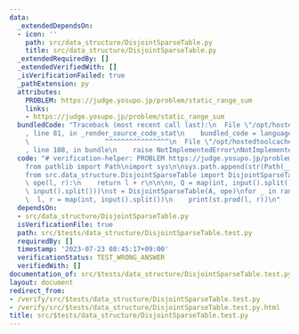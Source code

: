 ```yaml
---
data:
  _extendedDependsOn:
  - icon: ''
    path: src/data_structure/DisjointSparseTable.py
    title: src/data_structure/DisjointSparseTable.py
  _extendedRequiredBy: []
  _extendedVerifiedWith: []
  _isVerificationFailed: true
  _pathExtension: py
  attributes:
    PROBLEM: https://judge.yosupo.jp/problem/static_range_sum
    links:
    - https://judge.yosupo.jp/problem/static_range_sum
  bundledCode: "Traceback (most recent call last):\n  File \"/opt/hostedtoolcache/Python/3.11.4/x64/lib/python3.11/site-packages/onlinejudge_verify/documentation/build.py\"\
    , line 81, in _render_source_code_stat\n    bundled_code = language.bundle(\n\
    \                   ^^^^^^^^^^^^^^^^\n  File \"/opt/hostedtoolcache/Python/3.11.4/x64/lib/python3.11/site-packages/onlinejudge_verify/languages/python.py\"\
    , line 108, in bundle\n    raise NotImplementedError\nNotImplementedError\n"
  code: "# verification-helper: PROBLEM https://judge.yosupo.jp/problem/static_range_sum\n\
    from pathlib import Path\nimport sys\n\nsys.path.append(str(Path(__file__).resolve().parent.parent.parent.parent))\n\
    from src.data_structure.DisjointSparseTable import DisjointSparseTable\n\n\ndef\
    \ ope(l, r):\n    return l + r\n\n\nn, Q = map(int, input().split())\nA = list(map(int,\
    \ input().split()))\nst = DisjointSparseTable(A, ope)\nfor _ in range(Q):\n  \
    \  l, r = map(int, input().split())\n    print(st.prod(l, r))\n"
  dependsOn:
  - src/data_structure/DisjointSparseTable.py
  isVerificationFile: true
  path: src/$tests/data_structure/DisjointSparseTable.test.py
  requiredBy: []
  timestamp: '2023-07-23 08:45:17+09:00'
  verificationStatus: TEST_WRONG_ANSWER
  verifiedWith: []
documentation_of: src/$tests/data_structure/DisjointSparseTable.test.py
layout: document
redirect_from:
- /verify/src/$tests/data_structure/DisjointSparseTable.test.py
- /verify/src/$tests/data_structure/DisjointSparseTable.test.py.html
title: src/$tests/data_structure/DisjointSparseTable.test.py
---
```

